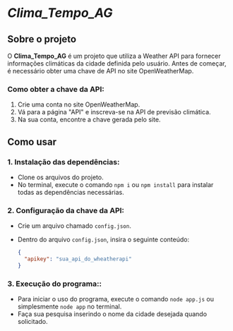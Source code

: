 # *Clima_Tempo_AG*

## Sobre o projeto

O **Clima_Tempo_AG** é um projeto que utiliza a Weather API para fornecer informações climáticas da cidade definida pelo usuário. Antes de começar, é necessário obter uma chave de API no site OpenWeatherMap.

### Como obter a chave da API:

1. Crie uma conta no site OpenWeatherMap.
2. Vá para a página "API" e inscreva-se na API de previsão climática.
3. Na sua conta, encontre a chave gerada pelo site.

## Como usar

### 1. Instalação das dependências:

- Clone os arquivos do projeto.
- No terminal, execute o comando `npm i` ou `npm install` para instalar todas as dependências necessárias.

### 2. Configuração da chave da API:

- Crie um arquivo chamado `config.json`.
- Dentro do arquivo `config.json`, insira o seguinte conteúdo:
  
  ```json
  {
    "apikey": "sua_api_do_wheatherapi"
  }
  ```
  
### 3. Execução do programa::

- Para iniciar o uso do programa, execute o comando `node app.js` ou simplesmente `node app` no terminal.
- Faça sua pesquisa inserindo o nome da cidade desejada quando solicitado.
